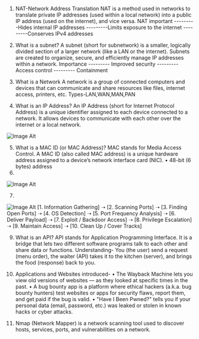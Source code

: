 1.	NAT-Network Address Translation
NAT is a method used in networks to translate private IP addresses (used within a local network) into a public IP address (used on the internet), and vice versa.
NAT important    ---------Hides internal IP addresses
		             ---------Limits exposure to the internet
		             ---------Conserves IPv4 addresses
2.	What is a subnet?
A subnet (short for subnetwork) is a smaller, logically divided section of a larger network (like a LAN or the internet). Subnets are created to organize, secure, and efficiently manage IP addresses within a network.
Importance      --------- Improved security
                --------- Access control
		            --------- Containment

3.	What is a Network 
A network is a group of connected computers and devices that can communicate and share resources like files, internet access, printers, etc.
Types-LAN,WAN,MAN,PAN

4.	What is an IP Address?
An IP Address (short for Internet Protocol Address) is a unique identifier assigned to each device connected to a network. It allows devices to communicate with each other over the internet or a local network.

![Image Alt](https://github.com/MichelleDevasia/EthicalHackingNotes-Christ/blob/ea830d1bb8dd0262bbbf484d2df119da089f98e8/Screenshot%202025-07-25%20220501.png)


5.	What is a MAC ID (or MAC Address)?
MAC stands for Media Access Control. A MAC ID (also called MAC address) is a unique hardware address assigned to a device’s network interface card (NIC). 
•	48-bit (6 bytes) address
6.	 
   
![Image Alt](https://github.com/MichelleDevasia/EthicalHackingNotes-Christ/blob/ea830d1bb8dd0262bbbf484d2df119da089f98e8/Screenshot%202025-07-25%20220534.png)

7.
![Image Alt](https://github.com/MichelleDevasia/EthicalHackingNotes-Christ/blob/ea830d1bb8dd0262bbbf484d2df119da089f98e8/c1.png)
[1. Information Gathering] ➝ [2. Scanning Ports] ➝ [3. Finding Open Ports] ➝ [4. OS Detection] ➝ [5. Port Frequency Analysis] ➝ [6. Deliver Payload] ➝ [7. Exploit / Backdoor Access] ➝ [8. Privilege Escalation] ➝ [9. Maintain Access] ➝ [10. Clean Up / Cover Tracks]

9.	What is an API? 
API stands for Application Programming Interface.
It is a bridge that lets two different software programs talk to each other and share data or functions.
Understanding- You (the user) send a request (menu order), the waiter (API) takes it to the kitchen (server), and brings the food (response) back to you.

10.	Applications and Websites introduced-
•	The Wayback Machine lets you view old versions of websites — as they looked at specific times in the past.
•	A bug bounty app is a platform where ethical hackers (a.k.a. bug bounty hunters) test websites or apps for security flaws, report them, and get paid if the bug is valid.
•	"Have I Been Pwned?" tells you if your personal data (email, password, etc.) was leaked or stolen in known hacks or cyber attacks.

11.	Nmap (Network Mapper) is a network scanning tool used to discover hosts, services, ports, and vulnerabilities on a network.


